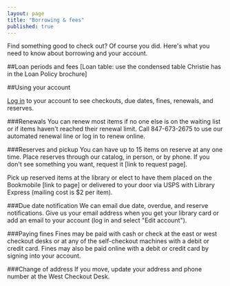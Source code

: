 ```yaml
---
layout: page
title: "Borrowing & fees"
published: true
---
```


Find something good to check out? Of course you did. Here's what you need to know about borrowing and your account.

##Loan periods and fees
[Loan table: use the condensed table Christie has in the Loan Policy brochure]

##Using your account 

[Log in](https://catalog.skokielibrary.info/iii/cas/login?service=https%3A%2F%2Fencore.skokielibrary.info%3A443%2Fiii%2Fencore%2Fj_acegi_cas_security_check&lang=eng) to your account to see checkouts, due dates, fines, renewals, and reserves.

###Renewals
You can renew most items if no one else is on the waiting list or if items haven't reached their renewal limit. Call 847-673-2675 to use our automated renewal line or log in to renew online.

###Reserves and pickup
You can have up to 15 items on reserve at any one time. Place reserves through our catalog, in person, or by phone. If you don't see something you want, request it [link to request page]. 

Pick up reserved items at the library or elect to have them placed on the Bookmobile [link to page] or delivered to your door via USPS with Library Express (mailing cost is $2 per item).

###Due date notification
We can email due date, overdue, and reserve notifications. Give us your email address when you get your library card or add an email to your account (log in and select "Edit account").

###Paying fines 
Fines may be paid with cash or check at the east or west checkout desks or at any of the self-checkout machines with a debit or credit card. Fines may also be paid online with a debit or credit card by signing into your account.

###Change of address
If you move, update your address and phone number at the West Checkout Desk.